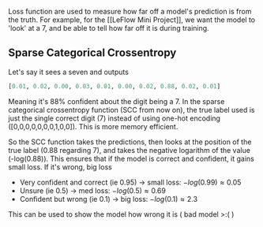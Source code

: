 Loss function are used to measure how far off a model's prediction is from the truth. For example, for the [[LeFlow Mini Project]], we want the model to 'look' at a 7, and be able to tell how far off it is during training.

## Sparse Categorical Crossentropy 

Let's say it sees a seven and outputs

```python
[0.01, 0.02, 0.00, 0.03, 0.01, 0.00, 0.02, 0.88, 0.02, 0.01]
```

Meaning it's 88% confident about the digit being a 7. In the sparse categorical crossentropy function (SCC from now on), the true label used is just the single correct digit (7) instead of using one-hot encoding ([0,0,0,0,0,0,0,1,0,0]). This is more memory efficient.

So the SCC function takes the predictions, then looks at the position of the true label (0.88 regarding 7), and takes the negative logarithm of the value (-log(0.88)). This ensures that if the model is correct and confident, it gains small loss. If it's wrong, big loss
- Very confident and correct (ie 0.95) -> small loss: $-log(0.99) \approx 0.05$ 
- Unsure (ie 0.5) -> med loss: $-log(0.5) \approx 0.69$
- Confident but wrong (ie 0.1) -> big loss: $-log(0.1) \approx 2.3$

This can be used to show the model how wrong it is ( bad model >:( )